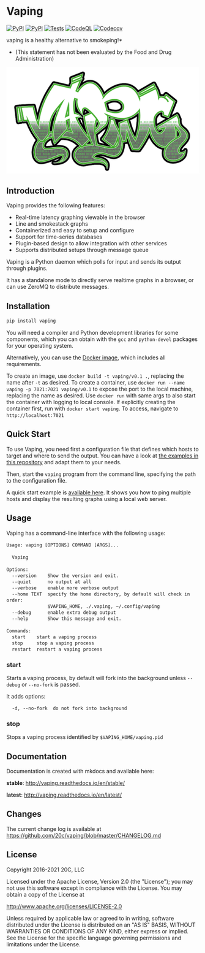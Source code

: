 
# Vaping

[![PyPI](https://img.shields.io/pypi/v/vaping.svg?maxAge=60)](https://pypi.python.org/pypi/vaping)
[![PyPI](https://img.shields.io/pypi/pyversions/vaping.svg?maxAge=600)](https://pypi.python.org/pypi/vaping)
[![Tests](https://github.com/20c/vaping/workflows/tests/badge.svg)](https://github.com/20c/vaping)
[![CodeQL](https://github.com/20c/vaping/actions/workflows/codeql.yml/badge.svg)](https://github.com/20c/vaping/actions/workflows/codeql.yml)
[![Codecov](https://img.shields.io/codecov/c/github/20c/vaping/master.svg)](https://codecov.io/github/20c/vaping)


vaping is a healthy alternative to smokeping!*

* (This statement has not been evaluated by the Food and Drug Administration)

![Vaping](https://raw.githubusercontent.com/20c/vaping/master/docs/img/vaping.png)

## Introduction

Vaping provides the following features:

- Real-time latency graphing viewable in the browser
- Line and smokestack graphs
- Containerized and easy to setup and configure
- Support for time-series databases
- Plugin-based design to allow integration with other services
- Supports distributed setups through message queue

Vaping is a Python daemon which polls for input and sends its output through plugins.

It has a standalone mode to directly serve realtime graphs in a browser, or can use ZeroMQ to distribute messages.

## Installation

```sh
pip install vaping
```

You will need a compiler and Python development libraries for some components, which you can obtain with the `gcc` and `python-devel` packages for your operating system.

Alternatively, you can use the [Docker image](Dockerfile), which includes all requirements.

To create an image, use `docker build -t vaping/v0.1 .`, replacing the name after `-t` as desired.
To create a container, use `docker run --name vaping -p 7021:7021 vaping/v0.1` to expose the port to the local machine, replacing the name as desired. Use `docker run` with same args to also start the container with logging to local console. If explicitly creating the container first, run with `docker start vaping`.
To access, navigate to `http://localhost:7021`

## Quick Start

To use Vaping, you need first a configuration file that defines which hosts to target and where to send the output. You can have a look at [the examples in this repository](examples/) and adapt them to your needs.

Then, start the `vaping` program from the command line, specifying the path to the configuration file.

A quick start example is [available here](https://vaping.readthedocs.io/en/stable/quickstart/). It shows you how to ping multiple hosts and display the resulting graphs using a local web server.

## Usage


Vaping has a command-line interface with the following usage:

```
Usage: vaping [OPTIONS] COMMAND [ARGS]...

  Vaping

Options:
  --version    Show the version and exit.
  --quiet      no output at all
  --verbose    enable more verbose output
  --home TEXT  specify the home directory, by default will check in order:
               $VAPING_HOME, ./.vaping, ~/.config/vaping
  --debug      enable extra debug output
  --help       Show this message and exit.

Commands:
  start    start a vaping process
  stop     stop a vaping process
  restart  restart a vaping process
```

### start

Starts a vaping process, by default will fork into the background unless
`--debug` or `--no-fork` is passed.

It adds options:

```
  -d, --no-fork  do not fork into background
```


### stop

Stops a vaping process identified by `$VAPING_HOME/vaping.pid`


## Documentation

Documentation is created with mkdocs and available here:

**stable**: <http://vaping.readthedocs.io/en/stable/>

**latest**: <http://vaping.readthedocs.io/en/latest/>


## Changes

The current change log is available at <https://github.com/20c/vaping/blob/master/CHANGELOG.md>


## License

Copyright 2016-2021 20C, LLC

Licensed under the Apache License, Version 2.0 (the "License");
you may not use this software except in compliance with the License.
You may obtain a copy of the License at

   http://www.apache.org/licenses/LICENSE-2.0

Unless required by applicable law or agreed to in writing, software
distributed under the License is distributed on an "AS IS" BASIS,
WITHOUT WARRANTIES OR CONDITIONS OF ANY KIND, either express or implied.
See the License for the specific language governing permissions and
limitations under the License.

